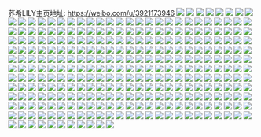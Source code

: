荞希LILY主页地址: https://weibo.com/u/3921173946 
![](https://wx4.sinaimg.cn/mw2000/e9b85dbagy1h93kkmick6j20u0140qap.jpg) 
![](https://wx4.sinaimg.cn/mw2000/e9b85dbagy1h93kkjia74j20u016athg.jpg) 
![](https://wx4.sinaimg.cn/mw2000/e9b85dbagy1h93kkjz6lij20u0140n6m.jpg) 
![](https://wx4.sinaimg.cn/mw2000/e9b85dbagy1h93kkmw47aj20u0140n4s.jpg) 
![](https://wx4.sinaimg.cn/mw2000/e9b85dbagy1h93kkis6ajj20u0140tmk.jpg) 
![](https://wx4.sinaimg.cn/mw2000/e9b85dbagy1h93kkm5b2gj20u0140ti6.jpg) 
![](https://wx4.sinaimg.cn/mw2000/e9b85dbagy1h93kkl4dt0j20u0140gw7.jpg) 
![](https://wx4.sinaimg.cn/mw2000/e9b85dbagy1h93kkkdgomj20u0140k0t.jpg) 
![](https://wx4.sinaimg.cn/mw2000/e9b85dbagy1h93kl3tudvj20u0140n68.jpg) 
![](https://wx4.sinaimg.cn/mw2000/e9b85dbagy1h922o2bmugj20u0140n3x.jpg) 
![](https://wx4.sinaimg.cn/mw2000/e9b85dbagy1h922o34cm0j20u0140gse.jpg) 
![](https://wx4.sinaimg.cn/mw2000/e9b85dbagy1h922o425yvj20u0140dma.jpg) 
![](https://wx4.sinaimg.cn/mw2000/e9b85dbagy1h922o1epzqj20u0140wki.jpg) 
![](https://wx4.sinaimg.cn/mw2000/e9b85dbagy1h908mt6gclj22802yob2b.jpg) 
![](https://wx4.sinaimg.cn/mw2000/e9b85dbagy1h908mveb2uj22802yoqv6.jpg) 
![](https://wx4.sinaimg.cn/mw2000/e9b85dbagy1h908mx6xqdj22802yoqv6.jpg) 
![](https://wx4.sinaimg.cn/mw2000/e9b85dbagy1h908mym9uij22802yoqv6.jpg) 
![](https://wx4.sinaimg.cn/mw2000/e9b85dbagy1h8v20ja5y8j22802yonpe.jpg) 
![](https://wx4.sinaimg.cn/mw2000/e9b85dbagy1h8v20kvlhxj22802yoqv6.jpg) 
![](https://wx4.sinaimg.cn/mw2000/e9b85dbagy1h8v20hn2ruj22802yonpe.jpg) 
![](https://wx4.sinaimg.cn/mw2000/e9b85dbagy1h8tykrdopoj22802yoe84.jpg) 
![](https://wx4.sinaimg.cn/mw2000/e9b85dbagy1h8tykorehdj22802yonpg.jpg) 
![](https://wx4.sinaimg.cn/mw2000/e9b85dbagy1h8n3yten42j22c03401l1.jpg) 
![](https://wx4.sinaimg.cn/mw2000/e9b85dbagy1h8n3yq0bohj22c02c01ky.jpg) 
![](https://wx4.sinaimg.cn/mw2000/e9b85dbagy1h8n3yvsdfvj22c02c0hdu.jpg) 
![](https://wx4.sinaimg.cn/mw2000/e9b85dbagy1h8n3yxebsij22802yoqv6.jpg) 
![](https://wx4.sinaimg.cn/mw2000/e9b85dbagy1h8gmqhpx6bj20u0140472.jpg) 
![](https://wx4.sinaimg.cn/mw2000/e9b85dbagy1h8gmqinxf4j20u014012w.jpg) 
![](https://wx4.sinaimg.cn/mw2000/e9b85dbagy1h8gmqjfjj7j20u014010g.jpg) 
![](https://wx4.sinaimg.cn/mw2000/e9b85dbagy1h8gmqjzes8j20u0140n2f.jpg) 
![](https://wx4.sinaimg.cn/mw2000/e9b85dbagy1h8542ilmruj22802yoqv6.jpg) 
![](https://wx4.sinaimg.cn/mw2000/e9b85dbagy1h8542ku031j22c03407wi.jpg) 
![](https://wx4.sinaimg.cn/mw2000/e9b85dbagy1h8542glabxj20u00t6148.jpg) 
![](https://wx4.sinaimg.cn/mw2000/e9b85dbagy1h7umpsywclj22802yo4qr.jpg) 
![](https://wx4.sinaimg.cn/mw2000/e9b85dbagy1h7umq4nr3bj23402c04qr.jpg) 
![](https://wx4.sinaimg.cn/mw2000/e9b85dbagy1h7umpyl75ej22802you0y.jpg) 
![](https://wx4.sinaimg.cn/mw2000/e9b85dbagy1h7ct7etd1kj20u0140ti1.jpg) 
![](https://wx4.sinaimg.cn/mw2000/e9b85dbagy1h7ct79bxemj20u014049v.jpg) 
![](https://wx4.sinaimg.cn/mw2000/e9b85dbagy1h73pdf0zmgj22c03407wj.jpg) 
![](https://wx4.sinaimg.cn/mw2000/e9b85dbagy1h73pdcynvgj22c0340npf.jpg) 
![](https://wx4.sinaimg.cn/mw2000/e9b85dbagy1h73pdgkp1nj22c0340u0y.jpg) 
![](https://wx4.sinaimg.cn/mw2000/e9b85dbagy1h703ae1q6zj20wi1ycat3.jpg) 
![](https://wx4.sinaimg.cn/mw2000/e9b85dbagy1h703apdd2lj22802you0z.jpg) 
![](https://wx4.sinaimg.cn/mw2000/e9b85dbagy1h6ukg2xenjj20u014016n.jpg) 
![](https://wx4.sinaimg.cn/mw2000/e9b85dbagy1h6ukg3tablj20u0140tlg.jpg) 
![](https://wx4.sinaimg.cn/mw2000/e9b85dbagy1h6ukg52wz5j20u0140nc0.jpg) 
![](https://wx4.sinaimg.cn/mw2000/e9b85dbagy1h6ukg1hjgcj20u01400zg.jpg) 
![](https://wx4.sinaimg.cn/mw2000/e9b85dbagy1h6ukg5ouzhj20u0140aiq.jpg) 
![](https://wx4.sinaimg.cn/mw2000/e9b85dbagy1h6ukg6ablgj20u0140jxw.jpg) 
![](https://wx4.sinaimg.cn/mw2000/e9b85dbagy1h6ukg6vjfrj20u0140tia.jpg) 
![](https://wx4.sinaimg.cn/mw2000/e9b85dbagy1h6ukg7fk0qj20u01407e4.jpg) 
![](https://wx4.sinaimg.cn/mw2000/e9b85dbagy1h6ukg7yn84j20u014041q.jpg) 
![](https://wx4.sinaimg.cn/mw2000/e9b85dbagy1h6u75vqt0hj20u0140n4n.jpg) 
![](https://wx4.sinaimg.cn/mw2000/e9b85dbagy1h6mm50hgb6j20rn0zoq5x.jpg) 
![](https://wx4.sinaimg.cn/mw2000/e9b85dbagy1h69hjcyc26j22802zjgu8.jpg) 
![](https://wx4.sinaimg.cn/mw2000/e9b85dbagy1h69hjf4g8hj22802yonkg.jpg) 
![](https://wx4.sinaimg.cn/mw2000/e9b85dbagy1h69hjg5ewij21sz2en46i.jpg) 
![](https://wx4.sinaimg.cn/mw2000/e9b85dbagy1h5wrhlnhsej22802yohdv.jpg) 
![](https://wx4.sinaimg.cn/mw2000/e9b85dbagy1h5vx76pvnkj23402c0u0x.jpg) 
![](https://wx4.sinaimg.cn/mw2000/e9b85dbagy1h5vx78b4hkj22c03407wi.jpg) 
![](https://wx4.sinaimg.cn/mw2000/e9b85dbagy1h5vx7i1ihqj20r413u75b.jpg) 
![](https://wx4.sinaimg.cn/mw2000/e9b85dbagy1h5mlizvfkfj20u0140gv6.jpg) 
![](https://wx4.sinaimg.cn/mw2000/e9b85dbagy1h5mliyvqzuj20u0140455.jpg) 
![](https://wx4.sinaimg.cn/mw2000/e9b85dbagy1h5mlj0ykz4j20u0140dpk.jpg) 
![](https://wx4.sinaimg.cn/mw2000/e9b85dbagy1h5mlj1oygzj20u014010l.jpg) 
![](https://wx4.sinaimg.cn/mw2000/e9b85dbagy1h5mlj2fs68j20u0140n8i.jpg) 
![](https://wx4.sinaimg.cn/mw2000/e9b85dbagy1h5mlj39rk4j20u01407g5.jpg) 
![](https://wx4.sinaimg.cn/mw2000/e9b85dbagy1h5mlj5g9vvj20u017v7h9.jpg) 
![](https://wx4.sinaimg.cn/mw2000/e9b85dbagy1h5mlj3vl46j21400u0jz8.jpg) 
![](https://wx4.sinaimg.cn/mw2000/e9b85dbagy1h5mlj4m3jzj20u014014y.jpg) 
![](https://wx4.sinaimg.cn/mw2000/e9b85dbagy1h5mlj61qrdj21400u0wkt.jpg) 
![](https://wx4.sinaimg.cn/mw2000/e9b85dbagy1h5mlj6qav9j20u0140wln.jpg) 
![](https://wx4.sinaimg.cn/mw2000/e9b85dbagy1h5mlj7eyrjj20u0140wpn.jpg) 
![](https://wx4.sinaimg.cn/mw2000/e9b85dbagy1h5mlj84bztj20u014047n.jpg) 
![](https://wx4.sinaimg.cn/mw2000/e9b85dbagy1h5mlj8stjej20u0140wmz.jpg) 
![](https://wx4.sinaimg.cn/mw2000/e9b85dbagy1h5mlj9j5gzj21400u0agx.jpg) 
![](https://wx4.sinaimg.cn/mw2000/e9b85dbagy1h56kfbnjcuj22802yox6q.jpg) 
![](https://wx4.sinaimg.cn/mw2000/e9b85dbagy1h56kfemym4j22802yonpe.jpg) 
![](https://wx4.sinaimg.cn/mw2000/e9b85dbagy1h56kfd7ta6j22802you0y.jpg) 
![](https://wx4.sinaimg.cn/mw2000/e9b85dbagy1h52vfippvqj20jo0ov42r.jpg) 
![](https://wx4.sinaimg.cn/mw2000/e9b85dbagy1h4ultui21uj20s51e2gwt.jpg) 
![](https://wx4.sinaimg.cn/mw2000/e9b85dbagy1h4ultv3stkj20u0167ndu.jpg) 
![](https://wx4.sinaimg.cn/mw2000/e9b85dbagy1h4sgen0ttij20u014011n.jpg) 
![](https://wx4.sinaimg.cn/mw2000/e9b85dbagy1h4sgeody5rj20u0140n5z.jpg) 
![](https://wx4.sinaimg.cn/mw2000/e9b85dbagy1h4mgdc4zsaj22802yox6q.jpg) 
![](https://wx4.sinaimg.cn/mw2000/e9b85dbagy1h4mgd9vilij22yo280hdv.jpg) 
![](https://wx4.sinaimg.cn/mw2000/e9b85dbagy1h4mgd82wyjj22802yob2b.jpg) 
![](https://wx4.sinaimg.cn/mw2000/e9b85dbagy1h4mgdaj4g4j20k00zk48n.jpg) 
![](https://wx4.sinaimg.cn/mw2000/e9b85dbagy1h4g1pb1fyaj22802yo1kz.jpg) 
![](https://wx4.sinaimg.cn/mw2000/e9b85dbagy1h4g1pbkmskj21hc0u0tk8.jpg) 
![](https://wx4.sinaimg.cn/mw2000/e9b85dbagy1h4ddwj1t1rj21ap1lh1hu.jpg) 
![](https://wx4.sinaimg.cn/mw2000/e9b85dbagy1h43u8xx7y8j22802yo4qs.jpg) 
![](https://wx4.sinaimg.cn/mw2000/e9b85dbagy1h43u94kooaj22802yokjo.jpg) 
![](https://wx4.sinaimg.cn/mw2000/e9b85dbagy1h3zw9g9j3tj20u01awjz5.jpg) 
![](https://wx4.sinaimg.cn/mw2000/e9b85dbagy1h3zw9ea8ucj20u0140489.jpg) 
![](https://wx4.sinaimg.cn/mw2000/e9b85dbagy1h3zw9d4479j20u0140doe.jpg) 
![](https://wx4.sinaimg.cn/mw2000/e9b85dbagy1h3zw9rwbd8j20u0140woh.jpg) 
![](https://wx4.sinaimg.cn/mw2000/e9b85dbagy1h3wid01sqsj21o02yo1ky.jpg) 
![](https://wx4.sinaimg.cn/mw2000/e9b85dbagy1h3f3dln1kpj229y327x6q.jpg) 
![](https://wx4.sinaimg.cn/mw2000/e9b85dbaly1h2zv8vjvlgj21o02yo7wj.jpg) 
![](https://wx4.sinaimg.cn/mw2000/e9b85dbaly1h2xd052830j20u00zuarw.jpg) 
![](https://wx4.sinaimg.cn/mw2000/e9b85dbaly1h2qt5h0m42j22c03401kz.jpg) 
![](https://wx4.sinaimg.cn/mw2000/e9b85dbaly1h2n4sry5cnj20u01hch0j.jpg) 
![](https://wx4.sinaimg.cn/mw2000/e9b85dbaly1h2n4sseshqj20u01hcqga.jpg) 
![](https://wx4.sinaimg.cn/mw2000/e9b85dbaly1h2n4sssokjj20u01414af.jpg) 
![](https://wx4.sinaimg.cn/mw2000/e9b85dbaly1h2n4stcxkqj20u01djgzq.jpg) 
![](https://wx4.sinaimg.cn/mw2000/e9b85dbaly1h2n4stokpqj20u01hc7f5.jpg) 
![](https://wx4.sinaimg.cn/mw2000/e9b85dbaly1h2n4su1y5wj20u01hl7ew.jpg) 
![](https://wx4.sinaimg.cn/mw2000/e9b85dbaly1h2n4sugefdj21400u0thl.jpg) 
![](https://wx4.sinaimg.cn/mw2000/e9b85dbaly1h2n4surlw0j21410u047i.jpg) 
![](https://wx4.sinaimg.cn/mw2000/e9b85dbaly1h2n4srfll1j20u0141q9s.jpg) 
![](https://wx4.sinaimg.cn/mw2000/e9b85dbaly1h2n4sv36kyj20u014279b.jpg) 
![](https://wx4.sinaimg.cn/mw2000/e9b85dbaly1h2n4svg5a9j20u013hqb1.jpg) 
![](https://wx4.sinaimg.cn/mw2000/e9b85dbaly1h2h206czsrj20u01hcqib.jpg) 
![](https://wx4.sinaimg.cn/mw2000/e9b85dbaly1h2h207cvnvj20u01hcgzm.jpg) 
![](https://wx4.sinaimg.cn/mw2000/e9b85dbaly1h2h2056i9vj20u01hc4d4.jpg) 
![](https://wx4.sinaimg.cn/mw2000/e9b85dbaly1h2f1u3xc7oj20u01hcapa.jpg) 
![](https://wx4.sinaimg.cn/mw2000/e9b85dbaly1h2f1u79e4lj20u01hctpo.jpg) 
![](https://wx4.sinaimg.cn/mw2000/e9b85dbaly1h2f1u991x0j20u01dnk5m.jpg) 
![](https://wx4.sinaimg.cn/mw2000/e9b85dbaly1h2f1u0bc5tj20u01hcne5.jpg) 
![](https://wx4.sinaimg.cn/mw2000/e9b85dbaly1h2f1uboarpj20u0140qbc.jpg) 
![](https://wx4.sinaimg.cn/mw2000/e9b85dbaly1h2f1ueb1d1j20u01gcnaz.jpg) 
![](https://wx4.sinaimg.cn/mw2000/e9b85dbaly1h2f1ug5nknj21400u0480.jpg) 
![](https://wx4.sinaimg.cn/mw2000/e9b85dbaly1h2f1uirvbjj21410u0aq8.jpg) 
![](https://wx4.sinaimg.cn/mw2000/e9b85dbaly1h2f1ujxd18j21400u0teh.jpg) 
![](https://wx4.sinaimg.cn/mw2000/e9b85dbaly1h288qq1q7sj20u210majq.jpg) 
![](https://wx4.sinaimg.cn/mw2000/e9b85dbaly1h288qt54qkj229a340npd.jpg) 
![](https://wx4.sinaimg.cn/mw2000/e9b85dbaly1h288qrtsqyj22bz2xbqv6.jpg) 
![](https://wx4.sinaimg.cn/mw2000/e9b85dbaly1h288qtx8jxj22c02yge81.jpg) 
![](https://wx4.sinaimg.cn/mw2000/e9b85dbaly1h288qvojc5j216o1kwtuo.jpg) 
![](https://wx4.sinaimg.cn/mw2000/e9b85dbaly1h288r87c88j22c0340npd.jpg) 
![](https://wx4.sinaimg.cn/mw2000/e9b85dbaly1h23itoexuxj21hc0u019f.jpg) 
![](https://wx4.sinaimg.cn/mw2000/e9b85dbaly1h23itsllqhj20u01hc1gw.jpg) 
![](https://wx4.sinaimg.cn/mw2000/e9b85dbaly1h23itleokcj21400u0dmw.jpg) 
![](https://wx4.sinaimg.cn/mw2000/e9b85dbaly1h23ituiqm9j20u01hck23.jpg) 
![](https://wx4.sinaimg.cn/mw2000/e9b85dbaly1h1z1l6zv8ij22c0340e83.jpg) 
![](https://wx4.sinaimg.cn/mw2000/e9b85dbaly1h1z1l4bz8gj21o02stkjm.jpg) 
![](https://wx4.sinaimg.cn/mw2000/e9b85dbaly1h1txdjnpz1j21o02yo1kz.jpg) 
![](https://wx4.sinaimg.cn/mw2000/e9b85dbaly1h1txdido81j21o02yo1kz.jpg) 
![](https://wx4.sinaimg.cn/mw2000/e9b85dbaly1gqcbpsozdzj22c03404qp.jpg) 
![](https://wx4.sinaimg.cn/mw2000/e9b85dbaly1gqcbpqugp9j20tu13u1kx.jpg) 
![](https://wx4.sinaimg.cn/mw2000/e9b85dbaly1gqcbpoww6jj22c03407wh.jpg) 
![](https://wx4.sinaimg.cn/mw2000/e9b85dbaly1gqcbpulbcvj22c03401kx.jpg) 
![](https://wx4.sinaimg.cn/mw2000/e9b85dbaly1gqcbq156gcj20od1bt10r.jpg) 
![](https://wx4.sinaimg.cn/mw2000/e9b85dbaly1gqcbpvl5pgj20tg0ys0ur.jpg) 
![](https://wx4.sinaimg.cn/mw2000/e9b85dbaly1gqcbpz2cvxj20v91vokjr.jpg) 
![](https://wx4.sinaimg.cn/mw2000/e9b85dbaly1gqcbq0739cj22c0340e81.jpg) 
![](https://wx4.sinaimg.cn/mw2000/e9b85dbaly1gqcbq0t63nj20xc18eajx.jpg) 
![](https://wx4.sinaimg.cn/mw2000/e9b85dbaly1gpchrxszg6j21o02yoe82.jpg) 
![](https://wx4.sinaimg.cn/mw2000/e9b85dbaly1gojn0zb8ldj21o02yo4qq.jpg) 
![](https://wx4.sinaimg.cn/mw2000/e9b85dbaly1gojn0y7ncgj22yo1o0kjm.jpg) 
![](https://wx4.sinaimg.cn/mw2000/e9b85dbaly1go8lu227i1j20u01407ao.jpg) 
![](https://wx4.sinaimg.cn/mw2000/e9b85dbaly1go8lw2cklhj20u0140gvw.jpg) 
![](https://wx4.sinaimg.cn/mw2000/e9b85dbaly1go8lw36wt1j20u01404b3.jpg) 
![](https://wx4.sinaimg.cn/mw2000/e9b85dbaly1go8lw432kwj20u01hcnbr.jpg) 
![](https://wx4.sinaimg.cn/mw2000/e9b85dbaly1gnkk4l9n4bj21o02yonpe.jpg) 
![](https://wx4.sinaimg.cn/mw2000/e9b85dbaly1gnkk4qkae2j20u00pwgml.jpg) 
![](https://wx4.sinaimg.cn/mw2000/e9b85dbaly1gn6ymp5wf3j21o02yo4qq.jpg) 
![](https://wx4.sinaimg.cn/mw2000/e9b85dbaly1gn6ymq5warj21o02you0x.jpg) 
![](https://wx4.sinaimg.cn/mw2000/e9b85dbaly1gn6ymo0hdpj21o02yonpd.jpg) 
![](https://wx4.sinaimg.cn/mw2000/e9b85dbaly1gn6ymrjzdqj22c0340b29.jpg) 
![](https://wx4.sinaimg.cn/mw2000/e9b85dbaly1gn6ymtvg2pj22c03407wi.jpg) 
![](https://wx4.sinaimg.cn/mw2000/e9b85dbaly1gn6ymw2yi3j22c0340u0x.jpg) 
![](https://wx4.sinaimg.cn/mw2000/e9b85dbaly1gn6ymy7lruj22c0340e81.jpg) 
![](https://wx4.sinaimg.cn/mw2000/e9b85dbaly1gn6ymzy9z6j20u01hcx6p.jpg) 
![](https://wx4.sinaimg.cn/mw2000/e9b85dbaly1gn4cv3bg0vj21o02yonpd.jpg) 
![](https://wx4.sinaimg.cn/mw2000/e9b85dbaly1gn1g7gmkjfj20u01hckdj.jpg) 
![](https://wx4.sinaimg.cn/mw2000/e9b85dbaly1gn1g7hmv6zj20u0140ah6.jpg) 
![](https://wx4.sinaimg.cn/mw2000/e9b85dbaly1gn1g7k4xujj21hc0u04i3.jpg) 
![](https://wx4.sinaimg.cn/mw2000/e9b85dbaly1gn1g7la58pj20u01407cx.jpg) 
![](https://wx4.sinaimg.cn/mw2000/e9b85dbaly1gn1g7m7wqrj20u0140wl8.jpg) 
![](https://wx4.sinaimg.cn/mw2000/e9b85dbaly1gmyp29rhgej21o02yox6q.jpg) 
![](https://wx4.sinaimg.cn/mw2000/e9b85dbaly1gmyp2b0eblj21o02yoqv6.jpg) 
![](https://wx4.sinaimg.cn/mw2000/e9b85dbaly1gmyp28h5hej21o02yo4qr.jpg) 
![](https://wx4.sinaimg.cn/mw2000/e9b85dbaly1gmyp2c7qqzj21o02yo4qr.jpg) 
![](https://wx4.sinaimg.cn/mw2000/e9b85dbaly1gmyp2dgwzfj21o02yox6q.jpg) 
![](https://wx4.sinaimg.cn/mw2000/e9b85dbaly1gmq8t56bprj20yy0u0dqc.jpg) 
![](https://wx4.sinaimg.cn/mw2000/e9b85dbaly1gmq8t657s8j20u01hc16n.jpg) 
![](https://wx4.sinaimg.cn/mw2000/e9b85dbaly1gm8hj4wx8mj21o02yo4qq.jpg) 
![](https://wx4.sinaimg.cn/mw2000/e9b85dbaly1gm3d76u6xzj20u0140n3b.jpg) 
![](https://wx4.sinaimg.cn/mw2000/e9b85dbaly1gm3d761inoj20u0140dpg.jpg) 
![](https://wx4.sinaimg.cn/mw2000/e9b85dbaly1gm3d77dt65j20i30u0djj.jpg) 
![](https://wx4.sinaimg.cn/mw2000/e9b85dbaly1glzsr9z5uvj21o02yo4qq.jpg) 
![](https://wx4.sinaimg.cn/mw2000/e9b85dbaly1glr4xgqfgmj22c03407wh.jpg) 
![](https://wx4.sinaimg.cn/mw2000/e9b85dbaly1glr4xf6x0uj21o02yo1ky.jpg) 
![](https://wx4.sinaimg.cn/mw2000/e9b85dbaly1gloik9yfxtj21o02yox6p.jpg) 
![](https://wx4.sinaimg.cn/mw2000/e9b85dbaly1gloikatjocj21o02yoqv5.jpg) 
![](https://wx4.sinaimg.cn/mw2000/e9b85dbaly1gloileit6cj20v91vonpl.jpg) 
![](https://wx4.sinaimg.cn/mw2000/e9b85dbaly1glffgtspcej22c0340hdt.jpg) 
![](https://wx4.sinaimg.cn/mw2000/e9b85dbaly1glffgw0bofj22c0340u0x.jpg) 
![](https://wx4.sinaimg.cn/mw2000/e9b85dbaly1glffgyfbslj21o02yox6q.jpg) 
![](https://wx4.sinaimg.cn/mw2000/e9b85dbaly1gl8kueqrttj21o02yo7wi.jpg) 
![](https://wx4.sinaimg.cn/mw2000/e9b85dbaly1gl8ku9od2xj22c0340e81.jpg) 
![](https://wx4.sinaimg.cn/mw2000/e9b85dbaly1gl8kubzhh8j22yo1o0hdt.jpg) 
![](https://wx4.sinaimg.cn/mw2000/e9b85dbaly1gl4ttds415j20u01hcncc.jpg) 
![](https://wx4.sinaimg.cn/mw2000/e9b85dbaly1gl4tte4oidj20u01hc7l8.jpg) 
![](https://wx4.sinaimg.cn/mw2000/e9b85dbaly1gl4ttexo5cj20u01hctud.jpg) 
![](https://wx4.sinaimg.cn/mw2000/e9b85dbaly1gl4ttdbqd5j20u01hch72.jpg) 
![](https://wx4.sinaimg.cn/mw2000/e9b85dbaly1gl3r76xlx6j20mn0vfmzf.jpg) 
![](https://wx4.sinaimg.cn/mw2000/e9b85dbaly1gl3r7645wlj21o02yohdu.jpg) 
![](https://wx4.sinaimg.cn/mw2000/e9b85dbaly1gl3r7kq8jdj21o02yo7wi.jpg) 
![](https://wx4.sinaimg.cn/mw2000/e9b85dbaly1gl1rbvlq2oj21o02yoqv5.jpg) 
![](https://wx4.sinaimg.cn/mw2000/e9b85dbaly1gl1rbtyx41j21o02yokjl.jpg) 
![](https://wx4.sinaimg.cn/mw2000/e9b85dbaly1gl17he8vogj20mi0u0kjd.jpg) 
![](https://wx4.sinaimg.cn/mw2000/e9b85dbaly1gl17ho0oofj22c0340b2a.jpg) 
![](https://wx4.sinaimg.cn/mw2000/e9b85dbaly1gl17hqaee3j22c0340b2a.jpg) 
![](https://wx4.sinaimg.cn/mw2000/e9b85dbaly1gkwk3fzq96j20u01hch3a.jpg) 
![](https://wx4.sinaimg.cn/mw2000/e9b85dbaly1gkwk3gl1txj20u0140tcp.jpg) 
![](https://wx4.sinaimg.cn/mw2000/e9b85dbaly1gkwk3h95qoj20u0140n3o.jpg) 
![](https://wx4.sinaimg.cn/mw2000/e9b85dbaly1gkwk3iawokj20u01hc4i9.jpg) 
![](https://wx4.sinaimg.cn/mw2000/e9b85dbaly1gkwk3jb536j20u01hctrp.jpg) 
![](https://wx4.sinaimg.cn/mw2000/e9b85dbaly1gkwk3eux3mj20u01hcau6.jpg) 
![](https://wx4.sinaimg.cn/mw2000/e9b85dbaly1gks41faka9j20u01hckae.jpg) 
![](https://wx4.sinaimg.cn/mw2000/e9b85dbaly1gks41h40u0j20u01hcdze.jpg) 
![](https://wx4.sinaimg.cn/mw2000/e9b85dbaly1gks4229uesj20u01hc4g9.jpg) 
![](https://wx4.sinaimg.cn/mw2000/e9b85dbaly1gks42o7hngj20u01hc7k8.jpg) 
![](https://wx4.sinaimg.cn/mw2000/e9b85dbaly1gkrbwsdifwj20u0182b29.jpg) 
![](https://wx4.sinaimg.cn/mw2000/e9b85dbaly1gkrbx3gvlqj21o02yox6p.jpg) 
![](https://wx4.sinaimg.cn/mw2000/e9b85dbaly1gkpo6loiuuj20u0140tg1.jpg) 
![](https://wx4.sinaimg.cn/mw2000/e9b85dbaly1gknck81ylrj20u01hcdvp.jpg) 
![](https://wx4.sinaimg.cn/mw2000/e9b85dbaly1gknck8z16yj20u01hcx2w.jpg) 
![](https://wx4.sinaimg.cn/mw2000/e9b85dbaly1gknck9ueb6j20u01hchal.jpg) 
![](https://wx4.sinaimg.cn/mw2000/e9b85dbaly1gkkyv93i55j20u01hc18j.jpg) 
![](https://wx4.sinaimg.cn/mw2000/e9b85dbaly1gkdsjq06fsj20ox0yokfe.jpg) 
![](https://wx4.sinaimg.cn/mw2000/e9b85dbaly1gkb11glfqij21o02yob2a.jpg) 
![](https://wx4.sinaimg.cn/mw2000/e9b85dbaly1gkb10x4vfcj22c0340qv5.jpg) 
![](https://wx4.sinaimg.cn/mw2000/e9b85dbaly1gkb1128fzvj21o02yoqv7.jpg) 
![](https://wx4.sinaimg.cn/mw2000/e9b85dbaly1gkb113p9pdj21o02yoe82.jpg) 
![](https://wx4.sinaimg.cn/mw2000/e9b85dbaly1gk8gyzrqtlj20x61lo4h3.jpg) 
![](https://wx4.sinaimg.cn/mw2000/e9b85dbaly1gk8gz0kzirj20w41n0at6.jpg) 
![](https://wx4.sinaimg.cn/mw2000/e9b85dbaly1gk8gz1peiwj21o02yo1ky.jpg) 
![](https://wx4.sinaimg.cn/mw2000/e9b85dbaly1gk8gyz9ayfj21o02yo1ky.jpg) 
![](https://wx4.sinaimg.cn/mw2000/e9b85dbaly1gk8gz2mf7zj21o02yox6p.jpg) 
![](https://wx4.sinaimg.cn/mw2000/e9b85dbaly1gjyevctqttj22yo1o0u0x.jpg) 
![](https://wx4.sinaimg.cn/mw2000/e9b85dbaly1gjyev9ypvxj21o02yohdt.jpg) 
![](https://wx4.sinaimg.cn/mw2000/e9b85dbaly1gjyevdld82j21o02yohdt.jpg) 
![](https://wx4.sinaimg.cn/mw2000/e9b85dbaly1gjuyfpbefqj21o02rpx6p.jpg) 
![](https://wx4.sinaimg.cn/mw2000/e9b85dbaly1gjuyfm0784j21g52qe4qq.jpg) 
![](https://wx4.sinaimg.cn/mw2000/e9b85dbaly1gjuyfs0b65j21il2p1b2a.jpg) 
![](https://wx4.sinaimg.cn/mw2000/e9b85dbagy1gjnqm3co68j21o02yox6q.jpg) 
![](https://wx4.sinaimg.cn/mw2000/e9b85dbagy1gjnqm5y34uj22c0340qv8.jpg) 
![](https://wx4.sinaimg.cn/mw2000/e9b85dbagy1gjnqm7a9aqj21o02yo1ky.jpg) 
![](https://wx4.sinaimg.cn/mw2000/e9b85dbagy1gjnqm125szj21n62you0y.jpg) 
![](https://wx4.sinaimg.cn/mw2000/e9b85dbaly1gji4k58kryj21e52b4x6p.jpg) 
![](https://wx4.sinaimg.cn/mw2000/e9b85dbaly1gj1h0mnl5xj21o02yoqv5.jpg) 
![](https://wx4.sinaimg.cn/mw2000/e9b85dbaly1gik5aajresj20j60j6q5b.jpg) 
![](https://wx4.sinaimg.cn/mw2000/e9b85dbaly1gih1tzpmk0j21o02yokjm.jpg) 
![](https://wx4.sinaimg.cn/mw2000/e9b85dbaly1gi31rv7wfpj20k00k0acg.jpg) 
![](https://wx4.sinaimg.cn/mw2000/e9b85dbaly1ghqsn12cfbj21a028khdt.jpg) 
![](https://wx4.sinaimg.cn/mw2000/e9b85dbaly1ghqsn3fjgbj22c0340kjl.jpg) 
![](https://wx4.sinaimg.cn/mw2000/e9b85dbaly1ghqsn8361pj22c0340e81.jpg) 
![](https://wx4.sinaimg.cn/mw2000/e9b85dbaly1ghqsn5rdy0j22c03401ky.jpg) 
![](https://wx4.sinaimg.cn/mw2000/e9b85dbaly1ghqsncpt4fj21o02yohdu.jpg) 
![](https://wx4.sinaimg.cn/mw2000/e9b85dbaly1ghqsnbepy0j21o02yo7wi.jpg) 
![](https://wx4.sinaimg.cn/mw2000/e9b85dbaly1ghqsn23o36j21o02yob2b.jpg) 
![](https://wx4.sinaimg.cn/mw2000/e9b85dbaly1ghqsna53qpj21o02yoe82.jpg) 
![](https://wx4.sinaimg.cn/mw2000/e9b85dbaly1ghqsn03p5oj21o02yoe82.jpg) 
![](https://wx4.sinaimg.cn/mw2000/e9b85dbaly1ghoekuo1rzj21o02yox6p.jpg) 
![](https://wx4.sinaimg.cn/mw2000/e9b85dbaly1ghoeksug8hj21o02yo4qq.jpg) 
![](https://wx4.sinaimg.cn/mw2000/e9b85dbaly1ghmpwctg2vj21o02yo7wi.jpg) 
![](https://wx4.sinaimg.cn/mw2000/e9b85dbaly1ghmpwegy66j21o02yoqv7.jpg) 
![](https://wx4.sinaimg.cn/mw2000/e9b85dbaly1ghmpwbl2xuj21a80xual1.jpg) 
![](https://wx4.sinaimg.cn/mw2000/e9b85dbaly1ghmpwfpv5kj21o02yonpd.jpg) 
![](https://wx4.sinaimg.cn/mw2000/e9b85dbaly1ghmpwez5ytj20sy0symz6.jpg) 
![](https://wx4.sinaimg.cn/mw2000/e9b85dbaly1gh95i5qmkcj20v91voauq.jpg) 
![](https://wx4.sinaimg.cn/mw2000/e9b85dbaly1gh95i7c595j21o02yob2a.jpg) 
![](https://wx4.sinaimg.cn/mw2000/e9b85dbaly1gh95i95kxsj22c03401kz.jpg) 
![](https://wx4.sinaimg.cn/mw2000/e9b85dbaly1gh55n4rf8fj21o02yoqv5.jpg) 
![](https://wx4.sinaimg.cn/mw2000/e9b85dbaly1gh47zpk1ijj20u01400w3.jpg) 
![](https://wx4.sinaimg.cn/mw2000/e9b85dbaly1gh47zpuliij20u0140afz.jpg) 
![](https://wx4.sinaimg.cn/mw2000/e9b85dbaly1gh47zq71j4j20u00u0wn7.jpg) 
![](https://wx4.sinaimg.cn/mw2000/e9b85dbaly1gh47zpbnw0j20u0190wod.jpg) 
![](https://wx4.sinaimg.cn/mw2000/e9b85dbaly1gh3e5z8jdij21jp2yokjm.jpg) 
![](https://wx4.sinaimg.cn/mw2000/e9b85dbaly1gh3e62wssqj21ca2xykjm.jpg) 
![](https://wx4.sinaimg.cn/mw2000/e9b85dbaly1gh3e65wsvuj21o02yo4qq.jpg) 
![](https://wx4.sinaimg.cn/mw2000/e9b85dbaly1gh3e6bk8xxj20v91voe88.jpg) 
![](https://wx4.sinaimg.cn/mw2000/e9b85dbaly1gh0so0uh6vj21o02you0x.jpg) 
![](https://wx4.sinaimg.cn/mw2000/e9b85dbaly1gh0so1ykxej21o02yoqv5.jpg) 
![](https://wx4.sinaimg.cn/mw2000/e9b85dbaly1ggydxe4lhpj22801o01ky.jpg) 
![](https://wx4.sinaimg.cn/mw2000/e9b85dbaly1ggydxcwm22j22c03407wi.jpg) 
![](https://wx4.sinaimg.cn/mw2000/e9b85dbaly1ggydxemuq8j21o027u1kx.jpg) 
![](https://wx4.sinaimg.cn/mw2000/e9b85dbaly1ggydxf5pulj21o027u4qp.jpg) 
![](https://wx4.sinaimg.cn/mw2000/e9b85dbaly1ggoc2u4zmtj20u01hc4f9.jpg) 
![](https://wx4.sinaimg.cn/mw2000/e9b85dbaly1ggoc2v01jsj20u01hc16w.jpg) 
![](https://wx4.sinaimg.cn/mw2000/e9b85dbaly1ggoc2t3vg9j20u01hc7k1.jpg) 
![](https://wx4.sinaimg.cn/mw2000/e9b85dbaly1gga2czd041j20u016pgw1.jpg) 
![](https://wx4.sinaimg.cn/mw2000/e9b85dbaly1gga2d18ke9j20u01hck7i.jpg) 
![](https://wx4.sinaimg.cn/mw2000/e9b85dbaly1gga2d06pgkj20u01hcdwh.jpg) 
![](https://wx4.sinaimg.cn/mw2000/e9b85dbaly1gga2d0ohqbj20u0140gqu.jpg) 
![](https://wx4.sinaimg.cn/mw2000/e9b85dbaly1gga2czp1fmj20u0140n39.jpg) 
![](https://wx4.sinaimg.cn/mw2000/e9b85dbaly1gg1c92gi69j21o02yoqv5.jpg) 
![](https://wx4.sinaimg.cn/mw2000/e9b85dbaly1gf3y775bggj20qo0pttbu.jpg) 
![](https://wx4.sinaimg.cn/mw2000/e9b85dbaly1gf3y5r2bxij20qr11lql1.jpg) 
![](https://wx4.sinaimg.cn/mw2000/e9b85dbaly1gejvp450oyj20v90v9415.jpg) 
